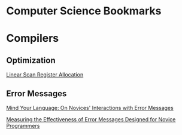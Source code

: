 # Computer Science Bookmarks

# Compilers

## Optimization
[Linear Scan Register Allocation](http://web.cs.ucla.edu/~palsberg/course/cs132/linearscan.pdf)

## Error Messages
[Mind Your Language: On Novices' Interactions with Error Messages](http://cs.brown.edu/~sk/Publications/Papers/Published/mfk-mind-lang-novice-inter-error-msg/paper.pdf)

[Measuring the Effectiveness of Error Messages Designed for Novice Programmers  ](http://cs.brown.edu/~sk/Publications/Papers/Published/mfk-measur-effect-error-msg-novice-sigcse/paper.pdf)
